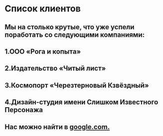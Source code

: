 # Список клиентов
## Мы на столько крутые, что уже успели поработать со следующими компаниями:
## 1.ООО «Рога и копыта»
## 2.Издательство «Читый лист»
## 3.Космопорт «Черезтерновый Кзвёздный»
## 4.Дизайн-студия имени Слишком Известного Персонажа
## Нас можно найти в [google.com.](google.com.)